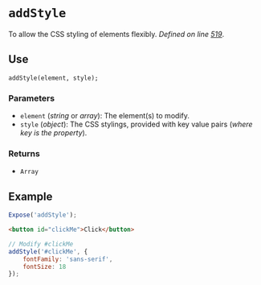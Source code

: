 # `addStyle`
To allow the CSS styling of elements flexibly. _Defined on line [519](../../F.js#L519)_.

## Use
```
addStyle(element, style);
```

### Parameters
* `element` (_string_ or _array_): The element(s) to modify.
* `style` (_object_): The CSS stylings, provided with key value pairs (_where key is the property_).

### Returns
* `Array`

## Example
```javascript
Expose('addStyle');
```

```html
<button id="clickMe">Click</button>
```

```javascript
// Modify #clickMe
addStyle('#clickMe', {
	fontFamily: 'sans-serif',
	fontSize: 18
});
```